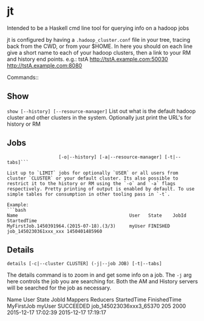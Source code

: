 # jt
Intended to be a Haskell cmd line tool for querying info on a hadoop jobs


jt is configured by having a `.hadoop_cluster.conf` file in your tree, tracing back from the CWD, or from your $HOME.
In here you should on each line give a short name to each of your hadoop clusters, then a link to your RM and history end points. e.g.:
tstA http://tstA.example.com:50030 http://tstA.example.com:8080


Commands::

## Show
```show [--history] [--resource-manager]```
List out what is the default hadoop cluster and other clusters in the system. Optionally just print the URL's for history or RM


## Jobs
```jobs [-u|--user USER] [-c|--cluster CLUSTER] [-l|--limit LIMIT]
                   [-o|--history] [-a|--resource-manager] [-t|--tabs]```

List up to `LIMIT` jobs for optionally `USER` or all users from cluster `CLUSTER` or your default cluster. Its also possible to restrict it to the history or RM using the `-o` and `-a` flags respectively. Pretty printing of output is enabled by default. To use simple tables for consumption in other tooling pass in `-t`.

Example:
```bash
Name                                         User   State    JobId                   StartedTime
MyFirstJob.1450391964.(2015-07-18).(3/3)     myUser FINISHED job_1450230361xxx_xxx 1450401485960
```

## Details
```details [-c|--cluster CLUSTER] (-j|--job JOB) [-t|--tabs]```

The details command is to zoom in and get some info on a job. The `-j` arg here controls the job you are searching for. Both the AM and History servers will be searched for the job as necessary.

Name                             User    State     JobId                   Mappers Reducers    StartedTime         FinishedTime
MyFirstJob                       myUser SUCCEEDED job_145023036xxx3_65370   205     2000     2015-12-17 17:02:39 2015-12-17 17:19:17

